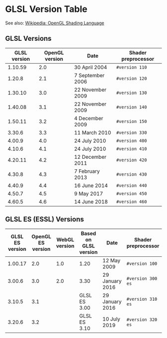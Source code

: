 # GLSL Version Table
See also: [Wikipedia: OpenGL Shading Language](https://en.wikipedia.org/wiki/OpenGL_Shading_Language#Versions)

## GLSL Versions
| GLSL version | OpenGL version | Date              | Shader preprocessor |
| ------------ | -------------- | ----------------- | ------------------- |
| 1.10.59      | 2.0            | 30 April     2004 | `#version 110`      |
| 1.20.8       | 2.1            |  7 September 2006 | `#version 120`      |
| 1.30.10      | 3.0            | 22 November  2009 | `#version 130`      |
| 1.40.08      | 3.1            | 22 November  2009 | `#version 140`      |
| 1.50.11      | 3.2            |  4 December  2009 | `#version 150`      |
| 3.30.6       | 3.3            | 11 March     2010 | `#version 330`      |
| 4.00.9       | 4.0            | 24 July      2010 | `#version 400`      |
| 4.10.6       | 4.1            | 24 July      2010 | `#version 410`      |
| 4.20.11      | 4.2            | 12 December  2011 | `#version 420`      |
| 4.30.8       | 4.3            |  7 February  2013 | `#version 430`      |
| 4.40.9       | 4.4            | 16 June      2014 | `#version 440`      |
| 4.50.7       | 4.5            |  9 May       2017 | `#version 450`      |
| 4.60.5       | 4.6            | 14 June      2018 | `#version 460`      |


## GLSL ES (ESSL) Versions
| GLSL ES version | OpenGL ES version | WebGL version | Based on GLSL version | Date            | Shader preprocessor |
| --------------- | ----------------- | ------------- | --------------------- | --------------- | ------------------- |
| 1.00.17         | 2.0               | 1.0           | 1.20                  | 12 May     2009 | `#version 100`      |
| 3.00.6          | 3.0               | 2.0           | 3.30                  | 29 January 2016 | `#version 300 es`   |
| 3.10.5          | 3.1               |               | GLSL ES 3.00          | 29 January 2016 | `#version 310 es`   |
| 3.20.6          | 3.2               |               | GLSL ES 3.10          | 10 July    2019 | `#version 320 es`   |